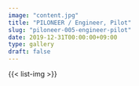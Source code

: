 ```yaml
---
image: "content.jpg"
title: "PILONEER / Engineer, Pilot"
slug: "piloneer-005-engineer-pilot"
date: 2019-12-31T00:00:00+09:00
type: gallery
draft: false
---
```

{{< list-img >}}